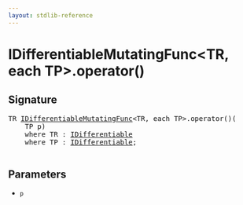 ```yaml
---
layout: stdlib-reference
---
```


# IDifferentiableMutatingFunc\<TR, each TP\>\.operator\(\)

## Signature 

<pre>
TR <a href="/stdlib-reference/interfaces/IDifferentiableMutatingFunc/index" class="code_type">IDifferentiableMutatingFunc</a>&lt;TR, <span class="code_keyword">each</span> TP&gt;.operator()(
    TP <span class='code_param'>p</span>)
    <span class='code_keyword'>where</span> TR : <a href="/stdlib-reference/interfaces/IDifferentiable/index" class="code_type">IDifferentiable</a>
    <span class='code_keyword'>where</span> TP : <a href="/stdlib-reference/interfaces/IDifferentiable/index" class="code_type">IDifferentiable</a>;

</pre>

## Parameters

* `p`

